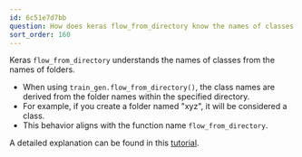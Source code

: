 ```yaml
---
id: 6c51e7d7bb
question: How does keras flow_from_directory know the names of classes in images?
sort_order: 160
---
```


Keras `flow_from_directory` understands the names of classes from the names of folders.


- When using `train_gen.flow_from_directory()`, the class names are derived from the folder names within the specified directory.
- For example, if you create a folder named "xyz", it will be considered a class.
- This behavior aligns with the function name `flow_from_directory`.

A detailed explanation can be found in this [tutorial](https://vijayabhaskar96.medium.com/tutorial-image-classification-with-keras-flow-from-directory-and-generators-95f75ebe5720).


